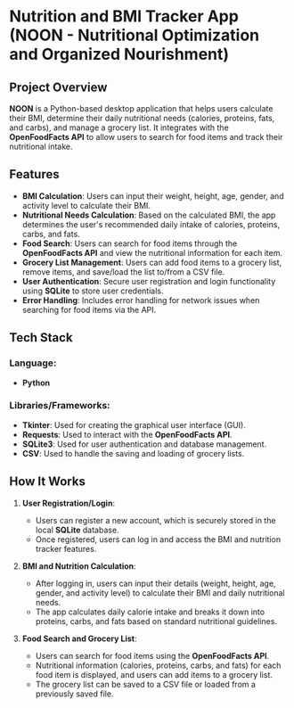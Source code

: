 # Nutrition and BMI Tracker App (NOON - Nutritional Optimization and Organized Nourishment)

## Project Overview

**NOON** is a Python-based desktop application that helps users calculate their BMI, determine their daily nutritional needs (calories, proteins, fats, and carbs), and manage a grocery list. 
It integrates with the **OpenFoodFacts API** to allow users to search for food items and track their nutritional intake.

## Features

- **BMI Calculation**: Users can input their weight, height, age, gender, and activity level to calculate their BMI.
- **Nutritional Needs Calculation**: Based on the calculated BMI, the app determines the user's recommended daily intake of calories, proteins, carbs, and fats.
- **Food Search**: Users can search for food items through the **OpenFoodFacts API** and view the nutritional information for each item.
- **Grocery List Management**: Users can add food items to a grocery list, remove items, and save/load the list to/from a CSV file.
- **User Authentication**: Secure user registration and login functionality using **SQLite** to store user credentials.
- **Error Handling**: Includes error handling for network issues when searching for food items via the API.

## Tech Stack

### Language:
- **Python**

### Libraries/Frameworks:
- **Tkinter**: Used for creating the graphical user interface (GUI).
- **Requests**: Used to interact with the **OpenFoodFacts API**.
- **SQLite3**: Used for user authentication and database management.
- **CSV**: Used to handle the saving and loading of grocery lists.

## How It Works

1. **User Registration/Login**:
   - Users can register a new account, which is securely stored in the local **SQLite** database.
   - Once registered, users can log in and access the BMI and nutrition tracker features.

2. **BMI and Nutrition Calculation**:
   - After logging in, users can input their details (weight, height, age, gender, and activity level) to calculate their BMI and daily nutritional needs.
   - The app calculates daily calorie intake and breaks it down into proteins, carbs, and fats based on standard nutritional guidelines.

3. **Food Search and Grocery List**:
   - Users can search for food items using the **OpenFoodFacts API**.
   - Nutritional information (calories, proteins, carbs, and fats) for each food item is displayed, and users can add items to a grocery list.
   - The grocery list can be saved to a CSV file or loaded from a previously saved file.
